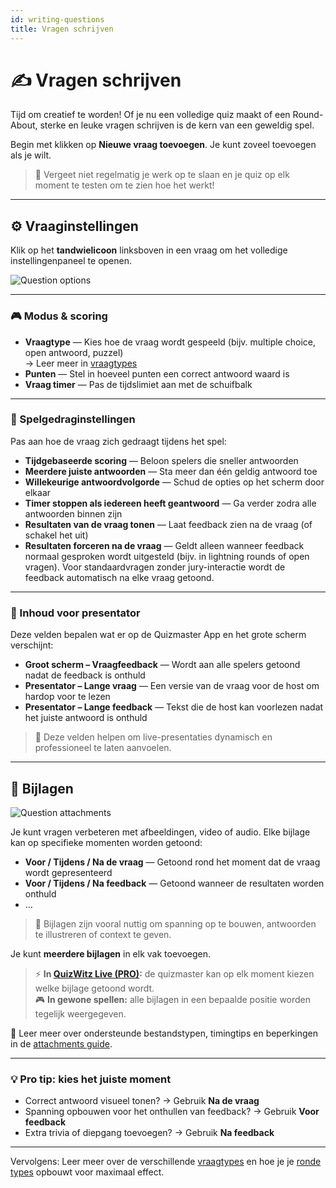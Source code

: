 ```yaml
---
id: writing-questions
title: Vragen schrijven
---
```


# ✍️ Vragen schrijven

Tijd om creatief te worden! Of je nu een volledige quiz maakt of een Round-About, sterke en leuke vragen schrijven is de kern van een geweldig spel.

Begin met klikken op **Nieuwe vraag toevoegen**. Je kunt zoveel toevoegen als je wilt.

> 💾 Vergeet niet regelmatig je werk op te slaan en je quiz op elk moment te testen om te zien hoe het werkt!

---

## ⚙️ Vraaginstellingen

Klik op het **tandwielicoon** linksboven in een vraag om het volledige instellingenpaneel te openen.

![Question options](/images/question-options.png)

---

### 🎮 Modus & scoring

- **Vraagtype** — Kies hoe de vraag wordt gespeeld (bijv. multiple choice, open antwoord, puzzel)\
  → Leer meer in [vraagtypes](../question-types/000-question-types.md)
- **Punten** — Stel in hoeveel punten een correct antwoord waard is
- **Vraag timer** — Pas de tijdslimiet aan met de schuifbalk

---

### 🧩 Spelgedraginstellingen

Pas aan hoe de vraag zich gedraagt tijdens het spel:

- **Tijdgebaseerde scoring** — Beloon spelers die sneller antwoorden
- **Meerdere juiste antwoorden** — Sta meer dan één geldig antwoord toe
- **Willekeurige antwoordvolgorde** — Schud de opties op het scherm door elkaar
- **Timer stoppen als iedereen heeft geantwoord** — Ga verder zodra alle antwoorden binnen zijn
- **Resultaten van de vraag tonen** — Laat feedback zien na de vraag (of schakel het uit)
- **Resultaten forceren na de vraag** — Geldt alleen wanneer feedback normaal gesproken wordt uitgesteld (bijv. in lightning rounds of open vragen). Voor standaardvragen zonder jury-interactie wordt de feedback automatisch na elke vraag getoond.

---

### 🎤 Inhoud voor presentator

Deze velden bepalen wat er op de Quizmaster App en het grote scherm verschijnt:

- **Groot scherm – Vraagfeedback** — Wordt aan alle spelers getoond nadat de feedback is onthuld
- **Presentator – Lange vraag** — Een versie van de vraag voor de host om hardop voor te lezen
- **Presentator – Lange feedback** — Tekst die de host kan voorlezen nadat het juiste antwoord is onthuld

> 📝 Deze velden helpen om live-presentaties dynamisch en professioneel te laten aanvoelen.

---

## 📎 Bijlagen

![Question attachments](/images/question-attachments.png)

Je kunt vragen verbeteren met afbeeldingen, video of audio. Elke bijlage kan op specifieke momenten worden getoond:

- **Voor / Tijdens / Na de vraag** — Getoond rond het moment dat de vraag wordt gepresenteerd
- **Voor / Tijdens / Na feedback** — Getoond wanneer de resultaten worden onthuld
- ...

> 🧠 Bijlagen zijn vooral nuttig om spanning op te bouwen, antwoorden te illustreren of context te geven.

Je kunt **meerdere bijlagen** in elk vak toevoegen.

> ⚡ **In [QuizWitz Live (PRO)](../quizmaster/001-introduction.md):** de quizmaster kan op elk moment kiezen welke bijlage getoond wordt.\
> 🎮 **In gewone spellen:** alle bijlagen in een bepaalde positie worden tegelijk weergegeven.

📘 Leer meer over ondersteunde bestandstypen, timingtips en beperkingen in de [attachments guide](../editor/attachments).

---

### 💡 Pro tip: kies het juiste moment

- Correct antwoord visueel tonen? → Gebruik **Na de vraag**
- Spanning opbouwen voor het onthullen van feedback? → Gebruik **Voor feedback**
- Extra trivia of diepgang toevoegen? → Gebruik **Na feedback**

---

Vervolgens: Leer meer over de verschillende [vraagtypes](../question-types/000-question-types.md) en hoe je je [ronde types](../round-types/000-round-types.md) opbouwt voor maximaal effect.
